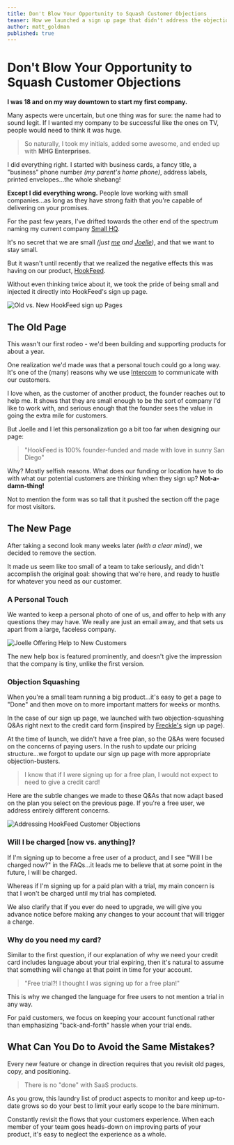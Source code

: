 ```yaml
---
title: Don't Blow Your Opportunity to Squash Customer Objections
teaser: How we launched a sign up page that didn't address the objections of our customers, and what we did to fix it.
author: matt_goldman
published: true
---
```


# Don't Blow Your Opportunity to Squash Customer Objections

**I was 18 and on my way downtown to start my first company.**

Many aspects were uncertain, but one thing was for sure: the name had to sound legit. If I wanted my company to be successful like the ones on TV, people would need to think it was huge.

> So naturally, I took my initials, added some awesome, and ended up with __MHG Enterprises__.

I did everything right. I started with business cards, a fancy title, a "business" phone number *(my parent's home phone)*, address labels, printed envelopes...the whole shebang!

**Except I did everything wrong.** People love working with small companies...as long as they have strong faith that you're capable of delivering on your promises.

For the past few years, I've drifted towards the other end of the spectrum naming my current company [Small HQ](http://smallhq.com?utm_source=hookfeed_blog&utm_medium=blog&utm_campaign=dont-act-big-dont-act-small).

It's no secret that we are small *(just [me](https://twitter.com/SDMattG) and [Joelle](https://twitter.com/JoelleSteiniger))*, and that we want to stay small.

But it wasn't until recently that we realized the negative effects this was having on our product, [HookFeed](http://hookfeed.com?utm_source=hookfeed_blog&utm_medium=blog&utm_campaign=dont-act-big-dont-act-small).

Without even thinking twice about it, we took the pride of being small and injected it directly into HookFeed's sign up page.

<img src="https://s3.amazonaws.com/smallhq/old-vs-new-signup.gif" alt="Old vs. New HookFeed sign up Pages" class="full-image">

## The Old Page

This wasn't our first rodeo - we'd been building and supporting products for about a year.

One realization we'd made was that a personal touch could go a long way. It's one of the (many) reasons why we use [Intercom](https://www.intercom.io/) to communicate with our customers.

I love when, as the customer of another product, the founder reaches out to help me. It shows that they are small enough to be the sort of company I'd like to work with, and serious enough that the founder sees the value in going the extra mile for customers.

But Joelle and I let this personalization go a bit too far when designing our page:

> "HookFeed is 100% founder-funded and made with love in sunny San Diego"

Why? Mostly selfish reasons. What does our funding or location have to do with what our potential customers are thinking when they sign up? **Not-a-damn-thing!**

Not to mention the form was so tall that it pushed the section off the page for most visitors.

## The New Page

After taking a second look many weeks later *(with a clear mind)*, we decided to remove the section.

It made us seem like too small of a team to take seriously, and didn't accomplish the original goal: showing that we're here, and ready to hustle for whatever you need as our customer.

### A Personal Touch

We wanted to keep a personal photo of one of us, and offer to help with any questions they may have. We really are just an email away, and that sets us apart from a large, faceless company.

![Joelle Offering Help to New Customers](https://s3.amazonaws.com/smallhq/joelle-help-box.gif)

The new help box is featured prominently, and doesn't give the impression that the company is tiny, unlike the first version.

### Objection Squashing

When you're a small team running a big product...it's easy to get a page to "Done" and then move on to more important matters for weeks or months.

In the case of our sign up page, we launched with two objection-squashing Q&As right next to the credit card form (inspired by [Freckle's](https://secure.letsfreckle.com/signup/Small) sign up page).

At the time of launch, we didn't have a free plan, so the Q&As were focused on the concerns of paying users. In the rush to update our pricing structure...we forgot to update our sign up page with more appropriate objection-busters.

> I know that if I were signing up for a free plan, I would not expect to need to give a credit card!

Here are the subtle changes we made to these Q&As that now adapt based on the plan you select on the previous page. If you're a free user, we address entirely different concerns.

![Addressing HookFeed Customer Objections](https://s3.amazonaws.com/smallhq/old-vs-new-objections.gif)

### Will I be charged [now vs. anything]?
If I'm signing up to become a free user of a product, and I see "Will I be charged now?" in the FAQs...it leads me to believe that at some point in the future, I will be charged.

Whereas if I'm signing up for a paid plan with a trial, my main concern is that I won't be charged until my trial has completed.

We also clarify that if you ever do need to upgrade, we will give you advance notice before making any changes to your account that will trigger a charge.

### Why do you need my card?
Similar to the first question, if our explanation of why we need your credit card includes language about your trial expiring, then it's natural to assume that something will change at that point in time for your account.

> "Free trial?! I thought I was signing up for a free plan!"

This is why we changed the language for free users to not mention a trial in any way.

For paid customers, we focus on keeping your account functional rather than emphasizing "back-and-forth" hassle when your trial ends.

## What Can You Do to Avoid the Same Mistakes?

Every new feature or change in direction requires that you revisit old pages, copy, and positioning.

> There is no "done" with SaaS products.

As you grow, this laundry list of product aspects to monitor and keep up-to-date grows so do your best to limit your early scope to the bare minimum.

Constantly revisit the flows that your customers experience. When each member of your team goes heads-down on improving parts of your product, it's easy to neglect the experience as a whole.